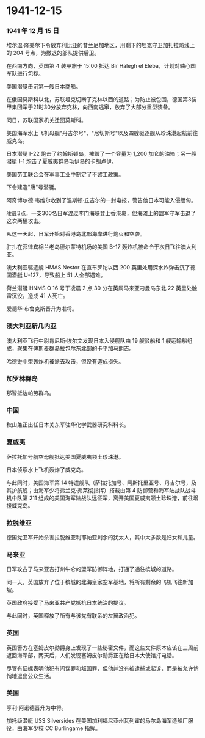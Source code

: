 # 1941-12-15

### 1941 年 12 月 15 日

埃尔温·隆美尔下令放弃利比亚的昔兰尼加地区，用剩下的坦克守卫加扎拉防线上的
204 号点，为撤退的部队提供后卫。

在西南方向，英国第 4 装甲旅于 15:00 抵达 Bir Halegh el
Eleba，计划对轴心国军队进行包抄。

美国潜艇击沉第一艘日本商船。

在俄国莫斯科以北，苏联坦克切断了克林以西的道路；为防止被包围，德国第3装甲集团军于21时30分放弃克林，向西南逃窜，放弃了大部分重型装备。

同日，苏联国家机关迁回莫斯科。

美国海军水上飞机母舰"丹吉尔号"、"尼切斯号"以及四艘驱逐舰从珍珠港起航前往威克岛。

日本潜艇 I-22 炮击了约翰斯顿岛，摧毁了一个容量为 1,200
加仑的油箱；另一艘潜艇 I-1 炮击了夏威夷群岛毛伊岛的卡胡卢伊。

美国劳工联合会在军事工业中制定了不罢工政策。

下令建造"唐"号潜艇。

阿奇博尔德·韦维尔收到了温斯顿·丘吉尔的一封电报，警告他日本可能入侵缅甸。

凌晨3点，一支300名日军渡过李门海峡登上香港岛，但海滩上的盟军守军击退了这次两栖攻击。

从这一天起，日军开始对香港岛北部海岸进行炮火和空袭。

驻扎在菲律宾棉兰老岛德尔蒙特机场的美国 B-17
轰炸机被命令于次日飞往澳大利亚。

澳大利亚驱逐舰 HMAS Nestor 在直布罗陀以西 200
英里处用深水炸弹击沉了德国潜艇 U-127，导致船上 51 人全部遇难。

荷兰潜艇 HNMS O 16 号于凌晨 2 点 30 分在英属马来亚刁曼岛东北 22
英里处触雷沉没，造成 41 人死亡。

爱德华·布鲁克斯晋升为准将。

### 澳大利亚新几内亚

澳大利亚飞行中尉肯尼斯·埃尔文发现日本入侵舰队由 19 艘驳船和 1
艘运输船组成，聚集在俾斯麦群岛拉包尔东北部的卡平加马朗吉。

哈德逊中型轰炸机被派去攻击，但没有造成损失。

### 加罗林群岛

那智抵达帕劳群岛。

### 中国

秋山兼正出任日本关东军驻华化学武器研究科科长。

### 夏威夷

萨拉托加号航空母舰抵达美国夏威夷领土珍珠港。

日本侦察水上飞机轰炸了威克岛。

与此同时，美国海军第 14
特遣舰队（萨拉托加号、阿斯托里亚号、丹吉尔号，及其护航舰；由海军少将弗兰克·弗莱彻指挥）搭载由第
4 防御营和海军陆战队战斗机中队第 211
组成的美国海军陆战队远征军，离开美国夏威夷领土珍珠港，前往增援威克岛。

### 拉脱维亚

德国党卫军开始杀害拉脱维亚利耶帕亚剩余的犹太人，其中大多数是妇女和儿童。

### 马来亚

日军攻占了马来亚吉打州牛仑的盟军防御阵地，打通了通往槟城的道路。

同一天，英国放弃了位于槟城的北海皇家空军基地，将所有剩余的飞机飞往新加坡。

英国政府接受了马来亚共产党抵抗日本统治的提议。

与此同时，英国释放了所有与该党有联系的左翼政治犯。

### 英国

英国警方在塞姆皮尔勋爵身上发现了一些秘密文件，而这些文件原本应该在三周前返回海军部，两天后，人们发现塞姆皮尔勋爵正在给日本大使馆打电话。

尽管有证据表明他犯有间谍罪和叛国罪，但他并没有被逮捕或起诉，而是被允许悄悄地退出公众生活。

### 美国

亨利·阿诺德晋升为中将。

加托级潜艇 USS Silversides
在美国加利福尼亚州瓦列霍的马尔岛海军造船厂服役，由海军少校 CC Burlingame
指挥。